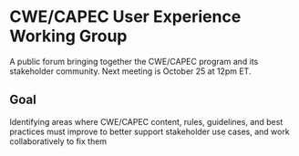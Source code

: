 # CWE/CAPEC User Experience Working Group
A public forum bringing together the CWE/CAPEC program and its stakeholder community. Next meeting is October 25 at 12pm ET.

## Goal
Identifying areas where CWE/CAPEC content, rules, guidelines, and best practices must improve to better support stakeholder use cases, and work collaboratively to fix them

